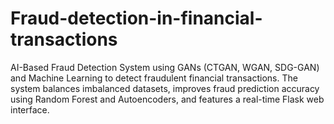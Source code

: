 # Fraud-detection-in-financial-transactions
AI-Based Fraud Detection System using GANs (CTGAN, WGAN, SDG-GAN) and Machine Learning to detect fraudulent financial transactions. The system balances imbalanced datasets, improves fraud prediction accuracy using Random Forest and Autoencoders, and features a real-time Flask web interface.
